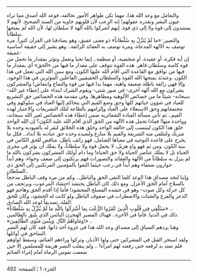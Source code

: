 ------------------------------------------------------------------------

والتعامل مع وعد الله هذا، مهما تكن ظواهر الأمور تخالفه، فوعد الله أصدق
مما تراه عيون البشر وتقدره عقولهم! إنه الرعب لأن قلوبهم خاوية من السند
الصحيح. لأنهم لا يستندون إلى قوة ولا إلى ذي قوة. إنهم أشركوا بالله آلهة
لا سلطان لها، لأن الله لم يمنحها سلطاناً.  
والتعبير: «ما لَمْ يُنَزِّلْ بِهِ سُلْطاناً» ذو معنى عميق، وهو يصادفنا في القرآن
كثيراً. مرة توصف به الآلهة المدعاة، ومرة توصف به العقائد الزائفة.. وهو
يشير إلى حقيقة أساسية عميقة:  
إن أية فكرة، أو عقيدة، أو شخصية، أو منظمة.. إنما تحيا وتعمل وتؤثر بمقدار
ما تحمل من قوة كامنة وسلطان قاهر. هذه القوة تتوقف على مقدار ما فيها من
«الحق» أي بمقدار ما فيها من توافق مع القاعدة التي أقام الله عليها الكون،
ومع سنن الله التي تعمل في هذا الكون. وعندئذ يمنحها الله القوة والسلطان
الحقيقيين الفاعلين المؤثرين في هذا الوجود. وإلا فهي زائفة باطلة ضعيفة
واهية، مهما بدا فيها من قوة والتماع وانتفاش! والمشركون يشركون مع الله
آلهة أخرى- في صور شتى- ويقوم الشرك ابتداء على إعطاء غير الله- سبحانه-
شيئاً ما من خصائص الألوهية ومظاهرها. وفي مقدمة هذه الخصائص حق التشريع
للعباد في شؤون حياتهم كلها وحق وضع القيم التي يتحاكم إليها العباد في
سلوكهم وفي مجتمعاتهم وحق الاستعلاء على العباد وإلزامهم بالطاعة لتلك
التشريعات والاعتبار لهذه القيم.. ثم تأتي مسألة العبادة الشعائرية ضمن
إعطاء هذه الخصائص لغير الله سبحانه، وواحدة منها! فماذا تحمل هذه الآلهة
من الحق الذي أقام الله عليه الكون؟ إن الله الواحد خلق هذا الكون لينتسب
إلى خالقه الواحد وخلق هذه الخلائق لتقر له بالعبودية وحده بلا شريك
ولتتلقى منه الشريعة والقيم بلا منازع ولتعبده وحده حق عبادته بلا أنداد..
فكل ما يخرج على قاعدة التوحيد في معناها الشامل، فهو زائف باطل، مناقض
للحق الكامن في بنية الكون. ومن ثم فهو واهٍ هزيل، لا يحمل قوة ولا سلطاناً،
ولا يملك أن يؤثر في مجرى الحياة بل لا يملك عناصر الحياة ولا حق الحياة!
وما دام أولئك المشركون يشركون بالله ما لم ينزل به سلطاناً من الآلهة
والعقائد والتصورات فهم يرتكنون إلى ضعف وخواء، وهم أبداً خوارون ضعفاء وهم
أبداً في رعب حيثما التقوا بالمؤمنين المرتكنين إلى الحق ذي السلطان..  
وإننا لنجد مصداق هذا الوعد كلما التقى الحق والباطل.. وكم من مرة وقف
الباطل مدججاً بالسلاح أمام الحق الأعزل. ومع ذلك كان الباطل يحتشد احتشاد
المرعوب، ويرتجف من كل حركة وكل صوت- وهو في حشده المسلح المحشود! فأما إذا
أقدم الحق وهاجم فهو الذعر والفزع والشتات والاضطراب في صفوف الباطل ولو
كانت له الحشود، وكان للحق القلة، تصديقاً لوعد الله الصادق:  
«سَنُلْقِي فِي قُلُوبِ الَّذِينَ كَفَرُوا الرُّعْبَ بِما أَشْرَكُوا بِاللَّهِ ما لَمْ يُنَزِّلْ بِهِ سُلْطاناً»
..  
ذلك في الدنيا. فأما في الآخرة.. فهناك المصير المحزن البائس الذي يليق
بالظالمين.  
«وَمَأْواهُمُ النَّارُ. وَبِئْسَ مَثْوَى الظَّالِمِينَ!» ..  
وهنا يردهم السياق إلى مصداق وعد الله هذا في غزوة أحد ذاتها. فقد كان لهم
النصر الساحق في أوائلها.  
ولقد استحر القتل في المشركين حتى ولوا الأدبار، وتركوا وراءهم الغنائم،
وسقط لواؤهم فلم تمتد يد لرفعه حتى رفعته لهم امرأة! .. ولم ينقلب النصر
هزيمة للمسلمين إلا حين ضعفت نفوس الرماة أمام إغراء الغنائم

------------------------------------------------------------------------

الجزء: 1 ¦ الصفحة: 492
